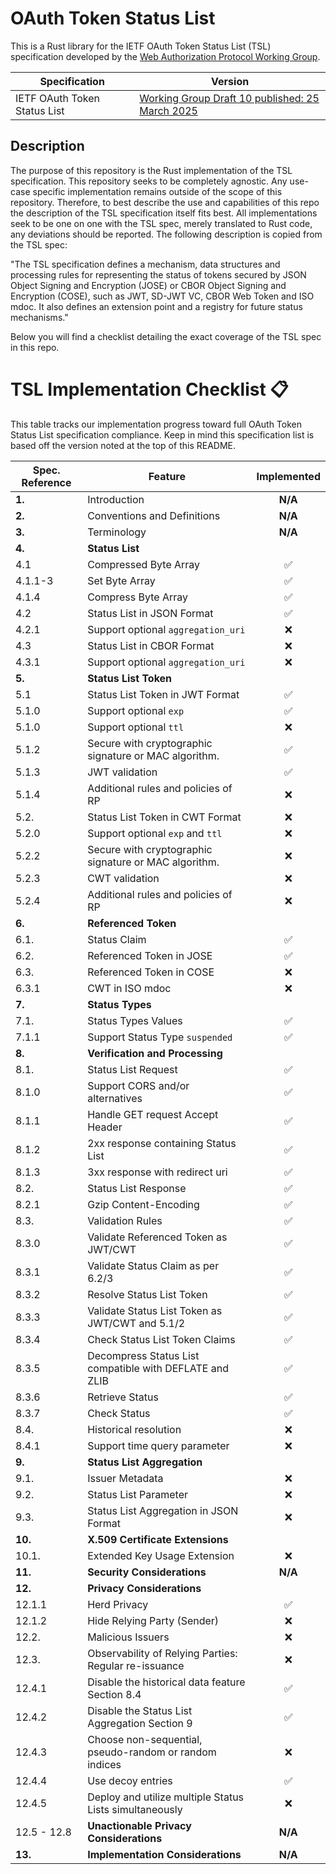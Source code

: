 # OAuth Token Status List

This is a Rust library for the IETF OAuth Token Status List (TSL) specification developed by the [Web Authorization Protocol
Working Group](https://datatracker.ietf.org/wg/oauth/about/).

| Specification                        | Version                                                                                                                           |
| ------------------------------------ | --------------------------------------------------------------------------------------------------------------------------------- |
| IETF OAuth Token Status List         | [Working Group Draft 10 published: 25 March 2025](https://datatracker.ietf.org/doc/draft-ietf-oauth-status-list/10/)              |


## Description

The purpose of this repository is the Rust implementation of the TSL specification. This repository seeks to be completely agnostic.
Any use-case specific implementation remains outside of the scope of this repository.
Therefore, to best describe the use and capabilities of this repo the description of the TSL specification itself fits best. 
All implementations seek to be one on one with the TSL spec, merely translated to Rust code, any deviations should be reported.
The following description is copied from the TSL spec:

"The TSL specification defines a mechanism, data structures and processing rules for representing the status of tokens secured by
JSON Object Signing and Encryption (JOSE) or CBOR Object Signing and Encryption (COSE), such as JWT, SD-JWT VC, CBOR Web Token and ISO mdoc.
It also defines an extension point and a registry for future status mechanisms."

Below you will find a checklist detailing the exact coverage of the TSL spec in this repo.

# TSL Implementation Checklist 📋

This table tracks our implementation progress toward full OAuth Token Status List specification compliance.
Keep in mind this specification list is based off the version noted at the top of this README.



| Spec. Reference     | Feature                                                                          | Implemented |
| ------------------- | -------------------------------------------------------------------------------- | :---------: |
| **1.**              | Introduction                                                                     |   **N/A**   |
| **2.**              | Conventions and Definitions                                                      |   **N/A**   |
| **3.**              | Terminology                                                                      |   **N/A**   |
| **4.**              | **Status List**                                                                  |             |
| 4.1                 | Compressed Byte Array                                                            |     ✅      |
| 4.1.1-3             | Set Byte Array                                                                   |     ✅      |
| 4.1.4               | Compress Byte Array                                                              |     ✅      |
| 4.2                 | Status List in JSON Format                                                       |     ✅      |
| 4.2.1               | Support optional `aggregation_uri`                                               |     ❌      |
| 4.3                 | Status List in CBOR Format                                                       |     ❌      |
| 4.3.1               | Support optional `aggregation_uri`                                               |     ❌      |
| **5.**              | **Status List Token**                                                            |             |
| 5.1                 | Status List Token in JWT Format                                                  |     ✅      |
| 5.1.0               | Support optional `exp`                                                           |     ✅      |
| 5.1.0               | Support optional `ttl`                                                           |     ❌      |
| 5.1.2               | Secure with cryptographic signature or MAC algorithm.                            |     ✅      |
| 5.1.3               | JWT validation                                                                   |     ✅      |
| 5.1.4               | Additional rules and policies of RP                                              |     ❌      |
| 5.2.                | Status List Token in CWT Format                                                  |     ❌      |
| 5.2.0               | Support optional `exp` and `ttl`                                                 |     ❌      |
| 5.2.2               | Secure with cryptographic signature or MAC algorithm.                            |     ❌      |
| 5.2.3               | CWT validation                                                                   |     ❌      |
| 5.2.4               | Additional rules and policies of RP                                              |     ❌      |
| **6.**              | **Referenced Token**                                                             |             |
| 6.1.                | Status Claim                                                                     |     ✅      |
| 6.2.                | Referenced Token in JOSE                                                         |     ✅      |
| 6.3.                | Referenced Token in COSE                                                         |     ❌      |
| 6.3.1               | CWT in ISO mdoc                                                                  |     ❌      |
| **7.**              | **Status Types**                                                                 |             |
| 7.1.                | Status Types Values                                                              |     ✅      |
| 7.1.1               | Support Status Type `suspended`                                                  |     ✅      |
| **8.**              | **Verification and Processing**                                                  |             |
| 8.1.                | Status List Request                                                              |     ✅      |
| 8.1.0               | Support CORS and/or alternatives                                                 |     ✅      |
| 8.1.1               | Handle GET request Accept Header                                                 |     ✅      |
| 8.1.2               | 2xx response containing Status List                                              |     ✅      |
| 8.1.3               | 3xx response with redirect uri                                                   |     ✅      |
| 8.2.                | Status List Response                                                             |     ✅      |
| 8.2.1               | Gzip Content-Encoding                                                            |     ✅      |
| 8.3.                | Validation Rules                                                                 |     ✅      |
| 8.3.0               | Validate Referenced Token as JWT/CWT                                             |     ✅      |
| 8.3.1               | Validate Status Claim as per 6.2/3                                               |     ✅      |
| 8.3.2               | Resolve Status List Token                                                        |     ✅      |
| 8.3.3               | Validate Status List Token as JWT/CWT and 5.1/2                                  |     ✅      |
| 8.3.4               | Check Status List Token Claims                                                   |     ✅      |
| 8.3.5               | Decompress Status List compatible with DEFLATE and ZLIB                          |     ✅      |
| 8.3.6               | Retrieve Status                                                                  |     ✅      |
| 8.3.7               | Check Status                                                                     |     ✅      |
| 8.4.                | Historical resolution                                                            |     ❌      |
| 8.4.1               | Support time query parameter                                                     |     ❌      |
| **9.**              | **Status List Aggregation**                                                      |             |
| 9.1.                | Issuer Metadata                                                                  |     ❌      |
| 9.2.                | Status List Parameter                                                            |     ❌      |
| 9.3.                | Status List Aggregation in JSON Format                                           |     ❌      |
| **10.**             | **X.509 Certificate Extensions**                                                 |             |
| 10.1.               | Extended Key Usage Extension                                                     |     ❌      |
| **11.**             | **Security Considerations**                                                      |   **N/A**   |
| **12.**             | **Privacy Considerations**                                                       |             |
| 12.1.1              | Herd Privacy                                                                     |     ✅      |
| 12.1.2              | Hide Relying Party (Sender)                                                      |     ❌      |
| 12.2.               | Malicious Issuers                                                                |     ❌      |
| 12.3.               | Observability of Relying Parties: Regular re-issuance                            |     ❌      |
| 12.4.1              | Disable the historical data feature Section 8.4                                  |     ✅      |
| 12.4.2              | Disable the Status List Aggregation Section 9                                    |     ✅      |
| 12.4.3              | Choose non-sequential, pseudo-random or random indices                           |     ❌      |
| 12.4.4              | Use decoy entries                                                                |     ✅      |
| 12.4.5              | Deploy and utilize multiple Status Lists simultaneously                          |     ❌      |
| 12.5 - 12.8         | **Unactionable Privacy Considerations**                                          |   **N/A**   |
| **13.**             | **Implementation Considerations**                                                |   **N/A**   |
